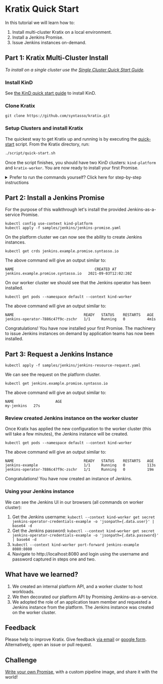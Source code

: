 # Kratix Quick Start

In this tutorial we will learn how to:
1. Install multi-cluster Kratix on a local environment.
2. Install a Jenkins Promise.
3. Issue Jenkins instances on-demand.

## Part 1: Kratix Multi-Cluster Install
_To install on a single cluster use the [Single Cluster Quick Start Guide](./single-cluster.md)._

### Install KinD

See [the KinD quick start guide](https://kind.sigs.k8s.io/docs/user/quick-start/) to install KinD.

### Clone Kratix
```
git clone https://github.com/syntasso/kratix.git
```

### Setup Clusters and install Kratix

The quickest way to get Kratix up and running is by executing the
[quick-start](/scripts/quick-start.sh) script. From the Kratix
directory, run:

```bash
./script/quick-start.sh
```

Once the script finishes, you should have two KinD clusters:
`kind-platform` and `kratix-worker`. You are now ready to install your first
Promise.

<details>
<summary>Prefer to run the commands yourself? Click here for step-by-step instructions</summary>

### Setup Platform Cluster

The below commands will create our platform cluster and install Kratix.

```
kind create cluster --name platform --image kindest/node:v1.24.0
kubectl apply -f distribution/kratix.yaml
kubectl apply -f hack/platform/minio-install.yaml
```

The Kratix API should now be available.

```
kubectl get crds
```

The above command will give an output similar to:
```
NAME                                CREATED AT
clusters.platform.kratix.io         2022-05-10T11:10:57Z
promises.platform.kratix.io         2022-05-10T11:10:57Z
works.platform.kratix.io            2022-05-10T11:10:57Z
workplacements.platform.kratix.io   2022-05-10T11:10:57Z
```

### Multi-Cluster Networking
Some KinD installations use non-standard networking. To ensure cross-cluster communication we need to run this script:

```
PLATFORM_DESTINATION_IP=`docker inspect platform-control-plane | grep '"IPAddress": "172' | awk '{print $2}' | awk -F '"' '{print $2}'`
sed -i'' -e "s/172.18.0.2/$PLATFORM_DESTINATION_IP/g" hack/worker/gitops-tk-resources.yaml
```

### Set up Worker Cluster
This will create a cluster for running the X-as-a-service workloads:

```
kind create cluster --name worker --image kindest/node:v1.24.0 #Also switches kubectl context to worker
kubectl apply -f config/samples/platform_v1alpha1_worker_cluster.yaml --context kind-platform #register the worker cluster with the platform cluster
kubectl apply -f hack/worker/gitops-tk-install.yaml
kubectl apply -f hack/worker/gitops-tk-resources.yaml
```

Once Flux is installed and running (this may take a few minutes), the Kratix resources will be visible on the worker cluster.

```
kubectl get ns kratix-worker-system
```

The above command will give an output similar to:
```
NAME                   STATUS   AGE
kratix-worker-system   Active   4m2s
```
Congratulations! Kratix is now installed.
</details>


## Part 2: Install a Jenkins Promise

For the purpose of this walkthrough let's install the provided Jenkins-as-a-service Promise.

```
kubectl config use-context kind-platform
kubectl apply -f samples/jenkins/jenkins-promise.yaml
```

On the platform cluster we can now see the ability to create Jenkins instances.

```
kubectl get crds jenkins.example.promise.syntasso.io
```

The above command will give an output similar to:
```
NAME                                     CREATED AT
jenkins.example.promise.syntasso.io   2021-09-03T12:02:20Z
```

On our worker cluster we should see that the Jenkins operator has been installed.

```
kubectl get pods --namespace default --context kind-worker
```

The above command will give an output similar to:
```
NAME                                READY   STATUS    RESTARTS   AGE
jenkins-operator-7886c47f9c-zschr   1/1     Running   0          4m1s
```

Congratulations! You have now installed your first Promise. The machinery to issue Jenkins instances on demand by application teams has now been installed.

## Part 3: Request a Jenkins Instance

```
kubectl apply -f samples/jenkins/jenkins-resource-request.yaml
```

We can see the request on the platform cluster.

```
kubectl get jenkins.example.promise.syntasso.io
```

The above command will give an output similar to:
```
NAME                   AGE
my-jenkins   27s
```

### Review created Jenkins instance on the worker cluster

Once Kratix has applied the new configuration to the worker cluster (this will take a few minutes), the Jenkins instance will be created.

```
kubectl get pods --namespace default --context kind-worker
```

The above command will give an output similar to:
```
NAME                                READY   STATUS    RESTARTS   AGE
jenkins-example                     1/1     Running   0          113s
jenkins-operator-7886c47f9c-zschr   1/1     Running   0          19m
```

Congratulations! You have now created an instance of Jenkins.

### Using your Jenkins instance

We can see the Jenkins UI in our browsers (all commands on worker cluster):
1. Get the Jenkins username: `kubectl --context kind-worker get secret jenkins-operator-credentials-example -o 'jsonpath={.data.user}' | base64 -d`
2. Get the Jenkins password: `kubectl --context kind-worker get secret jenkins-operator-credentials-example -o 'jsonpath={.data.password}' | base64 -d`
3. `kubectl --context kind-worker port-forward jenkins-example 8080:8080`
4. Navigate to http://localhost:8080 and login using the username and password captured in steps one and two.

## What have we learned?

1. We created an internal platform API, and a worker cluster to host workloads.
2. We then decorated our platform API by Promising Jenkins-as-a-service.
3. We adopted the role of an application team member and requested a Jenkins instance from the platform. The Jenkins instance was created on the worker cluster.

## Feedback

Please help to improve Kratix. Give feedback [via email](mailto:feedback@syntasso.io?subject=Kratix%20Feedback) or [google form](https://forms.gle/WVXwVRJsqVFkHfJ79). Alternatively, open an issue or pull request.

## Challenge
[Write your own Promise](./writing-a-promise.md), with a custom pipeline image, and share it with the world!
